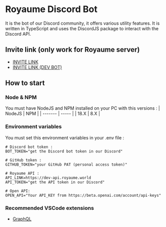 # Royaume Discord Bot
It is the bot of our Discord community, it offers various utility features. It is written in TypeScript and uses the DiscordJS package to interact with the Discord API.

## Invite link (only work for Royaume server)
- [INVITE LINK](https://discord.com/api/oauth2/authorize?client_id=831542935014867014&permissions=0&scope=applications.commands%20bot)  
- [INVITE LINK (DEV BOT)](https://discord.com/api/oauth2/authorize?client_id=985837649048784917&permissions=0&scope=bot%20applications.commands)

## How to start 
### Node & NPM
You must have NodeJS and NPM installed on your PC with this versions :
| NodeJS  | NPM   |
| ------- | ----- |
| 18.X    | 8.X   |

### Environment variables
You must set this environment variables in your .env file :
```
# Discord bot token :
BOT_TOKEN="get the Discord bot token in our Discord"

# GitHub token :
GITHUB_TOKEN="your GitHub PAT (personal access token)"

# Royaume API :
API_LINK=https://dev-api.royaume.world
API_TOKEN="get the API token in our Discord"

# Open API:
OPEN_API="Your API_KEY from https://beta.openai.com/account/api-keys"
```

### Recommended VSCode extensions
- [GraphQL](https://marketplace.visualstudio.com/items?itemName=GraphQL.vscode-graphql-syntax)
